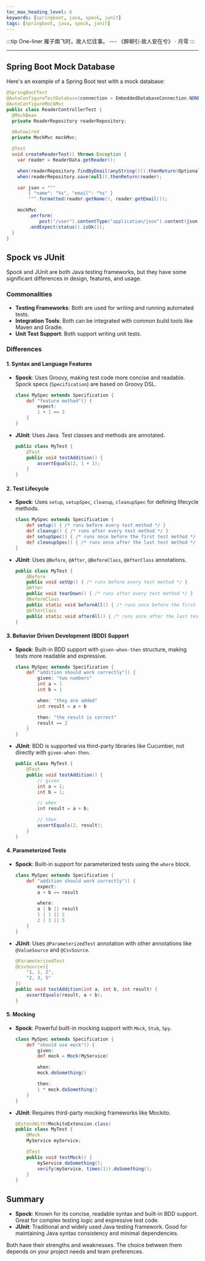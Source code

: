```yaml
---
toc_max_heading_level: 6
keywords: [springboot, java, spock, junit]
tags: [springboot, java, spock, junit]
---
```



:::tip One-liner
雁子南飞时，故人忆往事。 --- 《醉柳引·故人安在兮》 · 月雩
:::

---

## Spring Boot Mock Database

Here's an example of a Spring Boot test with a mock database:

```java
@SpringBootTest
@AutoConfigureTestDatabase(connection = EmbeddedDatabaseConnection.NONE)
@AutoConfigureMockMvc
public class ReaderControllerTest {
  @MockBean
  private ReaderRepository readerRepository;

  @Autowired
  private MockMvc mockMvc;

  @Test
  void createReaderTest() throws Exception {
    var reader = ReaderData.getReader();

    when(readerRepository.findByEmail(anyString())).thenReturn(Optional.empty());
    when(readerRepository.save(null)).thenReturn(reader);

    var json = """
        { "name": "%s", "email": "%s" }
        """.formatted(reader.getName(), reader.getEmail());

    mockMvc
        .perform(
            post("/user").contentType("application/json").content(json))
        .andExpect(status().isOk());
  }
}
```

## Spock vs JUnit

Spock and JUnit are both Java testing frameworks, but they have some significant differences in design, features, and usage.

### Commonalities
- **Testing Frameworks**: Both are used for writing and running automated tests.
- **Integration Tools**: Both can be integrated with common build tools like Maven and Gradle.
- **Unit Test Support**: Both support writing unit tests.

### Differences

#### 1. Syntax and Language Features
- **Spock**: Uses Groovy, making test code more concise and readable. Spock specs (`Specification`) are based on Groovy DSL.
    ```groovy
    class MySpec extends Specification {
        def "feature method"() {
            expect:
            1 + 1 == 2
        }
    }
    ```
- **JUnit**: Uses Java. Test classes and methods are annotated.
    ```java
    public class MyTest {
        @Test
        public void testAddition() {
            assertEquals(2, 1 + 1);
        }
    }
    ```

#### 2. Test Lifecycle
- **Spock**: Uses `setup`, `setupSpec`, `cleanup`, `cleanupSpec` for defining lifecycle methods.
    ```groovy
    class MySpec extends Specification {
        def setup() { /* runs before every test method */ }
        def cleanup() { /* runs after every test method */ }
        def setupSpec() { /* runs once before the first test method */ }
        def cleanupSpec() { /* runs once after the last test method */ }
    }
    ```
- **JUnit**: Uses `@Before`, `@After`, `@BeforeClass`, `@AfterClass` annotations.
    ```java
    public class MyTest {
        @Before
        public void setUp() { /* runs before every test method */ }
        @After
        public void tearDown() { /* runs after every test method */ }
        @BeforeClass
        public static void beforeAll() { /* runs once before the first test method */ }
        @AfterClass
        public static void afterAll() { /* runs once after the last test method */ }
    }
    ```

#### 3. Behavior Driven Development (BDD) Support
- **Spock**: Built-in BDD support with `given-when-then` structure, making tests more readable and expressive.
    ```groovy
    class MySpec extends Specification {
        def "addition should work correctly"() {
            given: "two numbers"
            int a = 1
            int b = 1

            when: "they are added"
            int result = a + b

            then: "the result is correct"
            result == 2
        }
    }
    ```
- **JUnit**: BDD is supported via third-party libraries like Cucumber, not directly with `given-when-then`.
    ```java
    public class MyTest {
        @Test
        public void testAddition() {
            // given
            int a = 1;
            int b = 1;

            // when
            int result = a + b;

            // then
            assertEquals(2, result);
        }
    }
    ```

#### 4. Parameterized Tests
- **Spock**: Built-in support for parameterized tests using the `where` block.
    ```groovy
    class MySpec extends Specification {
        def "addition should work correctly"() {
            expect:
            a + b == result

            where:
            a | b || result
            1 | 1 || 2
            2 | 3 || 5
        }
    }
    ```
- **JUnit**: Uses `@ParameterizedTest` annotation with other annotations like `@ValueSource` and `@CsvSource`.
    ```java
    @ParameterizedTest
    @CsvSource({
        "1, 1, 2",
        "2, 3, 5"
    })
    public void testAddition(int a, int b, int result) {
        assertEquals(result, a + b);
    }
    ```

#### 5. Mocking
- **Spock**: Powerful built-in mocking support with `Mock`, `Stub`, `Spy`.
    ```groovy
    class MySpec extends Specification {
        def "should use mock"() {
            given:
            def mock = Mock(MyService)

            when:
            mock.doSomething()

            then:
            1 * mock.doSomething()
        }
    }
    ```
- **JUnit**: Requires third-party mocking frameworks like Mockito.
    ```java
    @ExtendWith(MockitoExtension.class)
    public class MyTest {
        @Mock
        MyService myService;

        @Test
        public void testMock() {
            myService.doSomething();
            verify(myService, times(1)).doSomething();
        }
    }
    ```

## Summary
- **Spock**: Known for its concise, readable syntax and built-in BDD support. Great for complex testing logic and expressive test code.
- **JUnit**: Traditional and widely used Java testing framework. Good for maintaining Java syntax consistency and minimal dependencies.

Both have their strengths and weaknesses. The choice between them depends on your project needs and team preferences.